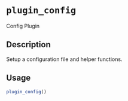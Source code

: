 # `plugin_config`

Config Plugin


## Description

Setup a configuration file and helper functions.


## Usage

```r
plugin_config()
```


